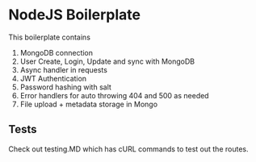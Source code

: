 # NodeJS Boilerplate

This boilerplate contains 

1. MongoDB connection
2. User Create, Login, Update and sync with MongoDB
3. Async handler in requests
4. JWT Authentication
5. Password hashing with salt
6. Error handlers for auto throwing 404 and 500 as needed
7. File upload + metadata storage in Mongo


## Tests

Check out testing.MD which has cURL commands to test out the routes.